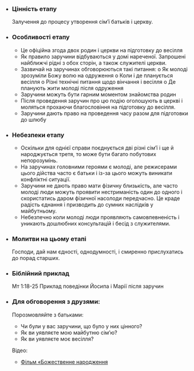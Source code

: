 -   ### Цінність етапу

    Залучення до процесу утворення сім’ї батьків і церкву.

-   ### Особливості етапу

    -   Це офіційна згода двох родин і церкви на підготовку до весілля
    -   Як правило заручини відбуваються у домі нареченої. Запрошені найближчі рідні з обох сторін, а також служителі церкви.
    -   Зазвичай на заручинах обговорюються такі питання:
        o Як молоді зрозуміли Божу волю на одруження
        o Коли і де планується весілля
        o Різні технічні питання щодо вінчання і весілля
        o Де планують жити молоді після одруження
    -   Заручини можуть бути гарним моментом знайомства родин
    -   Після проведення заручин про цю подію оголошують в церкві і моляться прохаючи благословіння на підготовку до весілля.
    -   Заручини дають право на проведення часу разом для підготовки до шлюбу

-   ### Небезпеки етапу

    -   Оскільки для однієї справи поєднується дві різні сім’ї і ще й народжується третя, то може бути багато побутових непорозумінь.
    -   На заручинах головними героями є молоді, але режисерами цього дійства часто є батьки і із-за цього можуть виникати конфліктні ситуації.
    -   Заручини не дають право мати фізичну близькість, але часто молоді люди можуть проявити нестриманість один до одного і скористатись даром фізичної насолоди передчасно. Це краде радість єднання і призводить до сумних наслідків у майбутньому.
    -   Небезпечно коли молоді люди проявляють самовпевненість і уникають дошлюбних консультацій і бесід з служителями.

-   ### Молитви на цьому етапі

    Господи, дай нам єдності, однодумності, і смиренно прислухатись до порад старших.

-   ### Біблійний приклад

    Мт 1:18-25 Приклад поведінки Йосипа і Марії після заручин

-   ### Для обговорення з друзями:

    Порозмовляйте з батьками:

    -   Чи були у вас заручини, що було у них цінного?
    -   Як ви уявляєте мою майбутню сім’ю?
    -   Як ви уявляєте моє весілля?

    Відео:

    -   [Фільм «Божественне народження](https://www.youtube.com/watch?v=gu76HTJgxLI)

